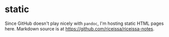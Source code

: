 static
======

Since GitHub doesn't play nicely with `pandoc`, I'm hosting static HTML pages here. Markdown source is at <https://github.com/riceissa/riceissa-notes>.
